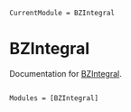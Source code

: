 ```@meta
CurrentModule = BZIntegral
```

# BZIntegral

Documentation for [BZIntegral](https://github.com/SelimLin/BZIntegral.jl).

```@index
```

```@autodocs
Modules = [BZIntegral]
```
